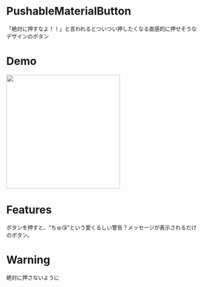 # PushableMaterialButton
「絶対に押すなよ！！」と言われるとついつい押したくなる直感的に押せそうなデザインのボタン

# Demo
<img src="https://user-images.githubusercontent.com/67716751/119574691-d481a900-bdf0-11eb-9439-431afbe904d4.gif" width="300">

# Features
ボタンを押すと、"ちゅ😘"という愛くるしい警告？メッセージが表示されるだけのボタン。

# Warning
絶対に押さないように
